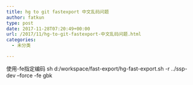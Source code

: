 ```yaml
---
title: hg to git fastexport 中文乱码问题
author: fatkun
type: post
date: 2017-11-28T07:20:49+00:00
url: /2017/11/hg-to-git-fastexport-中文乱码问题.html
categories:
  - 未分类

---
```

使用-fe指定编码
sh d:/workspace/fast-export/hg-fast-export.sh -r ../ssp-dev &#8211;force -fe gbk